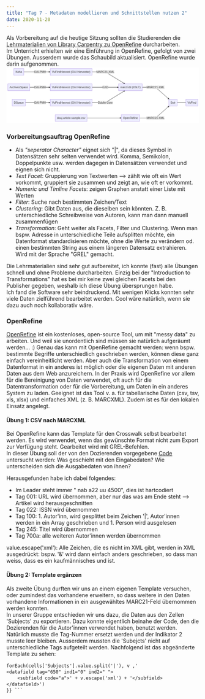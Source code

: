 ```yaml
---
title: "Tag 7 - Metadaten modellieren und Schnittstellen nutzen 2"
date: 2020-11-20
---
```


Als Vorbereitung auf die heutige Sitzung sollten die Studierenden die [Lehrmaterialien von Library Carpentry zu OpenRefine](https://librarycarpentry.org/lc-open-refine/) durcharbeiten.  
Im Unterricht erhielten wir eine Einführung in OpenRefine, gefolgt von zwei Übungen. Ausserdem wurde das Schaubild aktualisiert. OpenRefine wurde darin aufgenommen. 
![Schaubild](https://github.com/shannarachel/storys/blob/master/assets/schaubild3.png?raw=true)


### Vorbereitungsauftrag OpenRefine
* Als *"seperator Character"* eignet sich "\|", da dieses Symbol in Datensätzen sehr selten verwendet wird. Komma, Semikolon, Doppelpunkte usw. werden dagegen in Datensätzen verwendet und eignen sich nicht.  
* *Text Facet*: Gruppierung von Textwerten --> zählt wie oft ein Wert vorkommt, gruppiert sie zusammen und zeigt an, wie oft er vorkommt.  
* *Numeric und Timline Facets*: zeigen Graphen anstatt einer Liste mit Werten  
* *Filter*: Suche nach bestimmten Zeichen/Text  
* *Clustering*: Gibt Daten aus, die dieselben sein könnten. Z. B. unterschiedliche Schreibweise von Autoren, kann man dann manuell zusammenfügen  
* *Transformation*: Geht weiter als Facets, Filter und Clustering. Wenn man bspw. Adresse in unterschiedliche Teile aufsplitten möchte, ein Datenformat standardisieren möchte, ohne die Werte zu verändern od. einen bestimmten String aus einem längeren Datensatz extrahieren. Wird mit der Sprache "GREL" gemacht.  

Die Lehrmaterialien sind sehr gut aufbereitet, ich konnte (fast) alle Übungen schnell und ohne Probleme durcharbeiten. Einzig bei der "Introduction to Transformations" hat es bei mir keine zwei gleichen Facets bei den Publisher gegeben, weshalb ich diese Übung übersprungen habe.  
Ich fand die Software sehr beindruckend. Mit wenigen Klicks konnten sehr viele Daten zielführend bearbeitet werden. Cool wäre natürlich, wenn sie dazu auch noch kollaborativ wäre. 

### OpenRefine
[OpenRefine](https://openrefine.org/) ist ein kostenloses, open-source Tool, um mit "messy data" zu arbeiten. Und weil sie unordentlich sind müssen sie natürlich aufgeräumt werden... :) Genau das kann mit OpenRefine gemacht werden: wenn bspw. bestimmte Begriffe unterschiedlich geschrieben werden, können diese ganz einfach vereinheitlicht werden. Aber auch die Transformation von einem Datenformat in ein anderes ist möglich oder die eigenen Daten mit anderen Daten aus dem Web anzureichern.
In der Praxis wird OpenRefine vor allem für die Bereinigung von Daten verwendet, oft auch für die Datentransformation oder für die Vorbereitung, um Daten in ein anderes System zu laden. 
Geeignet ist das Tool v. a. für tabellarische Daten (csv, tsv, xls, xlsx) und einfaches XML (z. B. MARCXML). Zudem ist es für den lokalen Einsatz angelegt. 

#### Übung 1: CSV nach MARCXML
Bei OpenRefine kann das Template für den Crosswalk selbst bearbeitet werden. Es wird verwendet, wenn das gewünschte Format nicht zum Export zur Verfügung steht.  Gearbeitet wird mit GREL-Befehlen.  
In dieser Übung soll der von den Dozierenden vorgegebene [Code](https://bain.felixlohmeier.de/#/05_metadaten-modellieren-und-schnittstellen-nutzen?id=vorlage-als-ausgangsbasis) untersucht werden: Was geschieht mit den Eingabedaten? Wie unterscheiden sich die Ausgabedaten von ihnen?

Herausgefunden habe ich dabei folgendes:  
- Im Leader steht immer "     nab a22     uu 4500", dies ist hartcodiert
- Tag 001: URL wird übernommen, aber nur das was am Ende steht --> Artikel wird herausgeschnitten
- Tag 022: ISSN wird übernommen
- Tag 100: 1. Autor'inn, wird gesplittet beim Zeichen '\|', Autor'innen werden in ein Array geschrieben und 1. Person wird ausgelesen
- Tag 245: Titel wird übernommen
- Tag 700a: alle weiteren Autor'innen werden übernommen

value.escape('xml'): Alle Zeichen, die es nicht im XML gibt, werden in XML ausgedrückt: bspw. '&' wird dann einfach anders geschrieben, so dass man weiss, dass es ein kaufmännisches und ist. 

#### Übung 2: Template ergänzen
Als zweite Übung durften wir uns an einem eigenen Template versuchen, oder zumindest das vorhandene erweitern, so dass weitere in den Daten vorhandene Informationen in ein ausgewähltes MARC21-Feld übernommen werden konnten.  
In unserer Gruppe entschieden wir uns dazu, die Daten aus den Zellen 'Subjects' zu exportieren. Dazu konnte eigentlich beinahe der Code, den die Dozierenden für die Autor'innen verwendet haben, benutzt werden. Natürlich musste die Tag-Nummer ersetzt werden und der Indikator 2 musste leer bleiben. Ausserdem mussten die 'Subejcts' nicht auf unterschiedliche Tags aufgeteilt werden. Nachfolgend ist das abgeänderte Template zu sehen:
``` {{
forEach(cells['Subjects'].value.split('|'), v ,'
<datafield tag="650" ind1="0" ind2=" ">
    <subfield code="a">' + v.escape('xml') + '</subfield>
</datafield>')
}} ```

